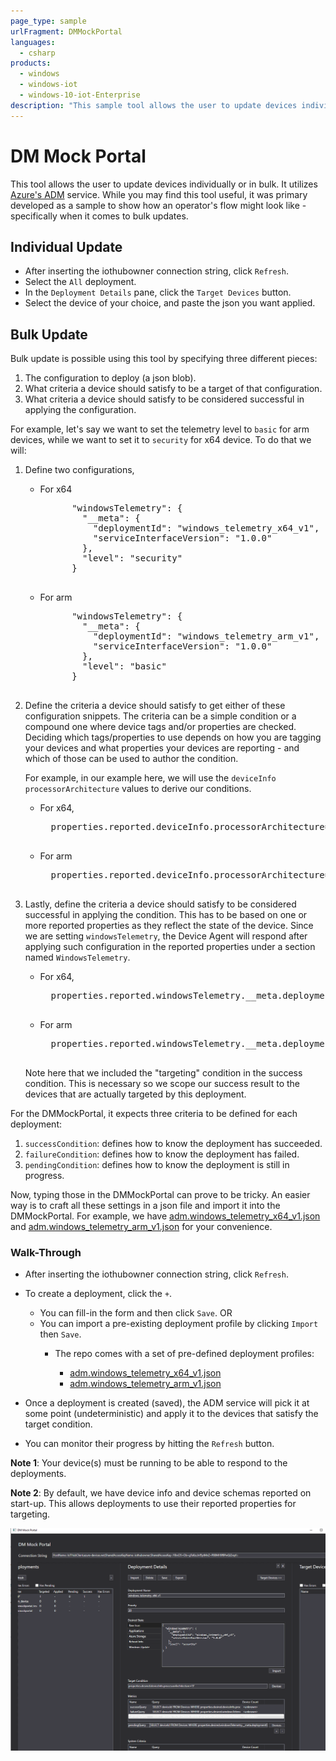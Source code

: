 ```yaml
---
page_type: sample
urlFragment: DMMockPortal
languages:
  - csharp
products:
  - windows
  - windows-iot
  - windows-10-iot-Enterprise
description: "This sample tool allows the user to update devices individually or in bulk in Azure ADM service."
---
```


# DM Mock Portal

This tool allows the user to update devices individually or in bulk. It utilizes [Azure's ADM](https://docs.microsoft.com/en-us/azure/iot-hub/iot-hub-auto-device-config) service.
While you may find this tool useful, it was primary developed as a sample to show how an operator's flow might look like - specifically when it comes to bulk updates.

## Individual Update

- After inserting the iothubowner connection string, click `Refresh`.
- Select the `All` deployment.
- In the `Deployment Details` pane, click the `Target Devices` button.
- Select the device of your choice, and paste the json you want applied.

## Bulk Update

Bulk update is possible using this tool by specifying three different pieces:

1. The configuration to deploy (a json blob).
2. What criteria a device should satisfy to be a target of that configuration.
3. What criteria a device should satisfy to be considered successful in applying the configuration.

For example, let's say we want to set the telemetry level to `basic` for arm devices, while we want to set it to `security` for x64 device. To do that we will:

1. Define two configurations,

    - For x64
        <pre>
            "windowsTelemetry": {
              "__meta": {
                "deploymentId": "windows_telemetry_x64_v1",
                "serviceInterfaceVersion": "1.0.0"
              },
              "level": "security"
            }
        </pre>
    - For arm
        <pre>
            "windowsTelemetry": {
              "__meta": {
                "deploymentId": "windows_telemetry_arm_v1",
                "serviceInterfaceVersion": "1.0.0"
              },
              "level": "basic"
            }
        </pre>

2. Define the criteria a device should satisfy to get either of these configuration snippets. The criteria can be a simple condition or a compound one where device tags and/or properties are checked.
Deciding which tags/properties to use depends on how you are tagging your devices and what properties your devices are reporting - and which of those can be used to author the condition.

    For example, in our example here, we will use the `deviceInfo` `processorArchitecture` values to derive our conditions.

    - For x64, 
        <pre>
        properties.reported.deviceInfo.processorArchitecture='0'
        </pre>

    - For arm
        <pre>
        properties.reported.deviceInfo.processorArchitecture='5'
        </pre>

3. Lastly, define the criteria a device should satisfy to be considered successful in applying the condition. This has to be based on one or more reported properties as they reflect the state of the device.
Since we are setting `windowsTelemetry`, the Device Agent will respond after applying such configuration in the reported properties under a section named `WindowsTelemetry`.

    - For x64, 
        <pre>
        properties.reported.windowsTelemetry.__meta.deploymentStatus='succeeded' and properties.reported.deviceInfo.processorArchitecture='0'
        </pre>

    - For arm
        <pre>
        properties.reported.windowsTelemetry.__meta.deploymentStatus='succeeded' and properties.reported.deviceInfo.processorArchitecture='5'
        </pre>

    Note here that we included the "targeting" condition in the success condition. This is necessary so we scope our success result to the devices that are actually targeted by this deployment.

For the DMMockPortal, it expects three criteria to be defined for each deployment:

1. `successCondition`: defines how to know the deployment has succeeded.
2. `failureCondition`: defines how to know the deployment has failed.
3. `pendingCondition`: defines how to know the deployment is still in progress.

Now, typing those in the DMMockPortal can prove to be tricky. An easier way is to craft all these settings in a json file and import it into the DMMockPortal.
For example, we have [adm.windows_telemetry_x64_v1.json](adm.windows_telemetry_x64_v1.json) and [adm.windows_telemetry_arm_v1.json](adm.windows_telemetry_arm_v1.json) for your convenience.

### Walk-Through

- After inserting the iothubowner connection string, click `Refresh`.
- To create a deployment, click the `+`.
    - You can fill-in the form and then click `Save`. OR
    - You can import a pre-existing deployment profile by clicking `Import` then `Save`.
        - The repo comes with a set of pre-defined deployment profiles:

            - [adm.windows_telemetry_x64_v1.json](adm.windows_telemetry_x64_v1.json)
            - [adm.windows_telemetry_arm_v1.json](adm.windows_telemetry_arm_v1.json)

- Once a deployment is created (saved), the ADM service will pick it at some point (undeterministic) and apply it to the devices that satisfy the target condition.
- You can monitor their progress by hitting the `Refresh` button.

**Note 1**: Your device(s) must be running to be able to respond to the deployments.

**Note 2**: By default, we have device info and device schemas reported on start-up. This allows deployments to use their reported properties for targeting.

<img src="dm-mock-portal.png"/>
